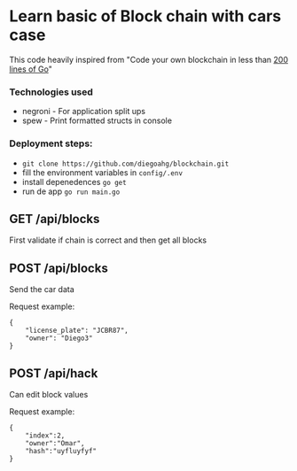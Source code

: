 # Learn basic of Block chain with cars case

This code heavily inspired from "Code your own blockchain in less than [200 lines of Go](https://medium.com/@mycoralhealth/code-your-own-blockchain-in-less-than-200-lines-of-go-e296282bcffc)"

### Technologies used

* negroni - For application split ups
* spew - Print formatted structs in  console

### Deployment steps:
- `git clone https://github.com/diegoahg/blockchain.git`
- fill the environment variables in `config/.env`
- install depenedences `go get`
- run de app `go run main.go`

## GET /api/blocks
First validate if chain is correct and then get all blocks

## POST /api/blocks
Send the car data

Request example:
```
{
	"license_plate": "JCBR87",
	"owner": "Diego3"
}
```

## POST /api/hack
Can edit block values

Request example:
```
{
	"index":2,
	"owner":"Omar",
	"hash":"uyfluyfyf"
}
```